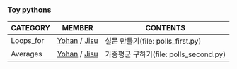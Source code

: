 ### Toy pythons

|CATEGORY|MEMBER|CONTENTS|
|--|--|--|
Loops_for|[Yohan](./polls_first/polls_first_[yohan].py) / [Jisu](./polls_first/polls_first_jisu.py)|설문 만들기(file: polls_first.py)
Averages|[Yohan](./polls_second/polls_second_yohan.py) / [Jisu](./polls_second/polls_second_jisu.py)|가중평균 구하기(file: polls_second.py)

